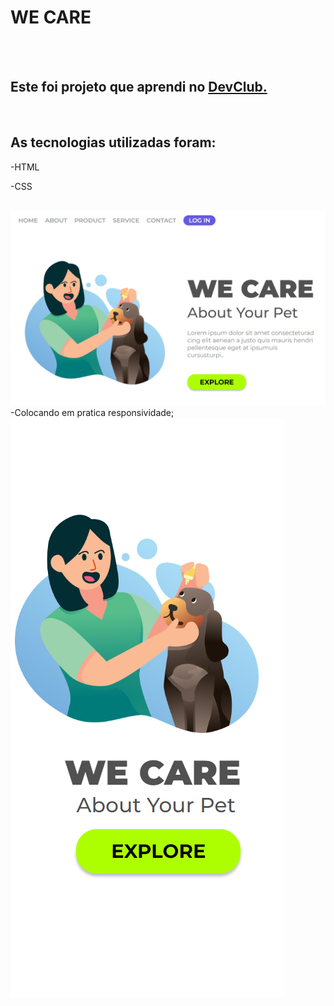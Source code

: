 <h1>WE CARE</h1>
<br>
<br>
<h2>Este foi projeto que aprendi no <a href="https://rodolfomori.com.br/devclub/">DevClub.</a> </h2> 

<br>
<h2> As tecnologias utilizadas foram:</h2>
<p>-HTML</p>
<p>-CSS</p>
<br>
<img src="https://github.com/JuliodeAndrade/Primeiro-projeto-Desafio-projeto-HTML-e-CSS-figma-1/blob/main/img/Captura%20de%20tela%202024-01-23%20214023.png?raw=true">
-Colocando em pratica responsividade;
<br>
<img src="https://github.com/JuliodeAndrade/Primeiro-projeto-Desafio-projeto-HTML-e-CSS-figma-1/blob/main/img/Captura%20de%20tela%202024-01-23%20214109.png?raw=true">

